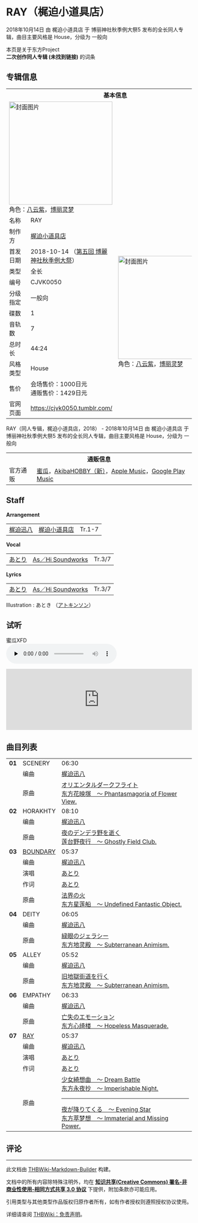 # RAY（梶迫小道具店）

<!-- source html: G:\repos\THBWiki-Markdown-Builder\THBWikiMarkdown\Temp\main\5\50\ns0%3ARAY%EF%BC%88%E6%A2%B6%E8%BF%AB%E5%B0%8F%E9%81%93%E5%85%B7%E5%BA%97%EF%BC%89.html -->

2018年10月14日 由 梶迫小道具店 于 博丽神社秋季例大祭5 发布的全长同人专辑，曲目主要风格是 House，分级为 一般向

本页是关于东方Project  
 **二次创作同人专辑 (未找到链接)** 的词条

## 专辑信息

<table><tbody><tr><th colspan="3">基本信息</th></tr><tr><td class="cover-artwork-mobile" colspan="2"><a href="./文件-RAY（梶迫小道具店）封面.jpg.md" class="image" title="封面图片"><img alt="封面图片" src="https://upload.thwiki.cc/thumb/6/6c/RAY%EF%BC%88%E6%A2%B6%E8%BF%AB%E5%B0%8F%E9%81%93%E5%85%B7%E5%BA%97%EF%BC%89%E5%B0%81%E9%9D%A2.jpg/280px-RAY%EF%BC%88%E6%A2%B6%E8%BF%AB%E5%B0%8F%E9%81%93%E5%85%B7%E5%BA%97%EF%BC%89%E5%B0%81%E9%9D%A2.jpg" decoding="async" loading="lazy" width="280" height="280" srcset="https://upload.thwiki.cc/thumb/6/6c/RAY%EF%BC%88%E6%A2%B6%E8%BF%AB%E5%B0%8F%E9%81%93%E5%85%B7%E5%BA%97%EF%BC%89%E5%B0%81%E9%9D%A2.jpg/420px-RAY%EF%BC%88%E6%A2%B6%E8%BF%AB%E5%B0%8F%E9%81%93%E5%85%B7%E5%BA%97%EF%BC%89%E5%B0%81%E9%9D%A2.jpg 1.5x, https://upload.thwiki.cc/thumb/6/6c/RAY%EF%BC%88%E6%A2%B6%E8%BF%AB%E5%B0%8F%E9%81%93%E5%85%B7%E5%BA%97%EF%BC%89%E5%B0%81%E9%9D%A2.jpg/560px-RAY%EF%BC%88%E6%A2%B6%E8%BF%AB%E5%B0%8F%E9%81%93%E5%85%B7%E5%BA%97%EF%BC%89%E5%B0%81%E9%9D%A2.jpg 2x" data-file-width="800" data-file-height="800"></a><div class="cover-char">角色：<a href="./八云紫.md" title="八云紫">八云紫</a>，<a href="./博丽灵梦.md" title="博丽灵梦">博丽灵梦</a></div></td>
</tr><tr><td class="label">名称</td><td colspan="2"> RAY </td></tr><tr><td class="label">制作方</td><td><a href="./梶迫小道具店.md" title="梶迫小道具店">梶迫小道具店</a></td><td class="cover-artwork" rowspan="10" style="min-width:280px;"><a href="./文件-RAY（梶迫小道具店）封面.jpg.md" class="image" title="封面图片"><img alt="封面图片" src="https://upload.thwiki.cc/thumb/6/6c/RAY%EF%BC%88%E6%A2%B6%E8%BF%AB%E5%B0%8F%E9%81%93%E5%85%B7%E5%BA%97%EF%BC%89%E5%B0%81%E9%9D%A2.jpg/280px-RAY%EF%BC%88%E6%A2%B6%E8%BF%AB%E5%B0%8F%E9%81%93%E5%85%B7%E5%BA%97%EF%BC%89%E5%B0%81%E9%9D%A2.jpg" decoding="async" loading="lazy" width="280" height="280" srcset="https://upload.thwiki.cc/thumb/6/6c/RAY%EF%BC%88%E6%A2%B6%E8%BF%AB%E5%B0%8F%E9%81%93%E5%85%B7%E5%BA%97%EF%BC%89%E5%B0%81%E9%9D%A2.jpg/420px-RAY%EF%BC%88%E6%A2%B6%E8%BF%AB%E5%B0%8F%E9%81%93%E5%85%B7%E5%BA%97%EF%BC%89%E5%B0%81%E9%9D%A2.jpg 1.5x, https://upload.thwiki.cc/thumb/6/6c/RAY%EF%BC%88%E6%A2%B6%E8%BF%AB%E5%B0%8F%E9%81%93%E5%85%B7%E5%BA%97%EF%BC%89%E5%B0%81%E9%9D%A2.jpg/560px-RAY%EF%BC%88%E6%A2%B6%E8%BF%AB%E5%B0%8F%E9%81%93%E5%85%B7%E5%BA%97%EF%BC%89%E5%B0%81%E9%9D%A2.jpg 2x" data-file-width="800" data-file-height="800"></a><div class="cover-char">角色：<a href="./八云紫.md" title="八云紫">八云紫</a>，<a href="./博丽灵梦.md" title="博丽灵梦">博丽灵梦</a></div></td>
</tr><tr><td class="label">首发日期</td><td>2018-10-14&#160;（<a href="/展会作品列表?e=%E5%8D%9A%E4%B8%BD%E7%A5%9E%E7%A4%BE%E7%A7%8B%E5%AD%A3%E4%BE%8B%E5%A4%A7%E7%A5%AD%235">第五回 博麗神社秋季例大祭</a>）</td></tr><tr><td class="label">类型</td><td>全长</td></tr><tr><td class="label">编号</td><td>CJVK0050</td></tr><tr><td class="label">分级指定</td><td>一般向</td></tr><tr><td class="label">碟数</td><td>1</td></tr><tr><td class="label">音轨数</td><td>7</td></tr><tr><td class="label">总时长</td><td>44:24</td></tr><tr><td class="label">风格类型</td><td>House</td></tr><tr><td class="label">售价</td><td>会场售价：1000日元<br>通贩售价：1429日元</td></tr>
<tr><td class="label">官网页面</td><td colspan="2"><a rel="nofollow" class="external free" href="https://cjvk0050.tumblr.com/">https://cjvk0050.tumblr.com/</a></td></tr></tbody></table>

RAY（同人专辑，梶迫小道具店，2018） - 2018年10月14日 由 梶迫小道具店 于 博丽神社秋季例大祭5 发布的全长同人专辑，曲目主要风格是 House，分级为 一般向

<table><tbody><tr><th colspan="3">通贩信息</th></tr><tr><td class="label">官方通贩</td><td colspan="2"><a rel="nofollow" class="external text" href="https://www.melonbooks.co.jp/detail/detail.php?product_id=416724">蜜瓜</a>，<a rel="nofollow" class="external text" href="https://shop.akbh.jp/products/detail/6462">AkibaHOBBY（新）</a>，<a rel="nofollow" class="external text" href="https://itunes.apple.com/album/ray/1455456713">Apple Music</a>，<a rel="nofollow" class="external text" href="https://play.google.com/store/music/album?id=Bcgvm65zd277oa23de7v27v4gea">Google Play Music</a></td></tr></tbody></table>



## Staff
  
 **Arrangement**   

<table><tbody><tr><td><a href="./梶迫迅八.md" title="梶迫迅八">梶迫迅八</a></td><td><a href="./梶迫小道具店.md" title="梶迫小道具店">梶迫小道具店</a></td><td>Tr.1-7</td></tr></tbody></table>

  
 **Vocal**   

<table><tbody><tr><td><a href="./あとり.md" class="mw-redirect" title="あとり">あとり</a></td><td><a href="/As%EF%BC%8FHi_Soundworks" title="As／Hi Soundworks">As／Hi Soundworks</a></td><td>Tr.3/7</td></tr></tbody></table>

  
 **Lyrics**   

<table><tbody><tr><td><a href="./あとり.md" class="mw-redirect" title="あとり">あとり</a></td><td><a href="/As%EF%BC%8FHi_Soundworks" title="As／Hi Soundworks">As／Hi Soundworks</a></td><td>Tr.3/7</td></tr></tbody></table>


Illustration
: あとき （[アトキンソン](http://blog.livedoor.jp/atks/)）


## 试听
  
蜜瓜XFD   
<audio src="http://img.melonbooks.co.jp/s/213001025489a.mp3" loop="" controls="" preload="none"></audio>

<iframe width="100%" height="166" scrolling="no" frameborder="no" src="https://w.soundcloud.com/player/?url=https%3A//api.soundcloud.com/tracks/504102210&amp;color=ff5500&amp;auto_play=false&amp;hide_related=false&amp;show_comments=true&amp;show_user=true&amp;show_reposts=false&amp;visual=false"></iframe>

  


## 曲目列表

<table><tbody><tr><td id="1" class="infoYD"><b>01</b></td><td id="SCENERY" colspan="2" class="title">SCENERY<span class="thcsearchlinks"><a rel="nofollow" class="external text" href="https://cd.thwiki.cc?arrange=梶迫迅八&amp;ogmusic=オリエンタルダークフライト&amp;fromwiki=RAY（梶迫小道具店）"><span title="搜索相似同人曲"></span></a></span></td><td class="time">06:30</td></tr><tr><td class="left"></td><td class="label">编曲</td><td class="text" colspan="2"><a href="./梶迫迅八.md" title="梶迫迅八">梶迫迅八</a><span class="thcsearchlinks"><a rel="nofollow" class="external text" href="https://cd.thwiki.cc?arrange=，梶迫迅八&amp;fromwiki=RAY（梶迫小道具店）"><span></span></a></span></td></tr><tr><td class="left"></td><td class="label">原曲</td><td class="text" colspan="2"><span class="thcsearchlinks"><a rel="nofollow" class="external text" href="https://cd.thwiki.cc?ogmusic=オリエンタルダークフライト&amp;fromwiki=RAY（梶迫小道具店）"><span></span></a></span><div class="ogmusic"><a href="./オリエンタルダークフライト.md" class="mw-redirect" title="オリエンタルダークフライト">オリエンタルダークフライト</a></div><div class="source"><a href="./东方花映塚_～_Phantasmagoria_of_Flower_View..md" class="mw-redirect" title="东方花映塚 ～ Phantasmagoria of Flower View.">东方花映塚　～ Phantasmagoria of Flower View.</a></div></td></tr>
<tr><td id="2" class="infoYD"><b>02</b></td><td id="HORAKHTY" colspan="2" class="title">HORAKHTY<span class="thcsearchlinks"><a rel="nofollow" class="external text" href="https://cd.thwiki.cc?arrange=梶迫迅八&amp;ogmusic=夜のデンデラ野を逝く&amp;fromwiki=RAY（梶迫小道具店）"><span title="搜索相似同人曲"></span></a></span></td><td class="time">08:10</td></tr><tr><td class="left"></td><td class="label">编曲</td><td class="text" colspan="2"><a href="./梶迫迅八.md" title="梶迫迅八">梶迫迅八</a><span class="thcsearchlinks"><a rel="nofollow" class="external text" href="https://cd.thwiki.cc?arrange=，梶迫迅八&amp;fromwiki=RAY（梶迫小道具店）"><span></span></a></span></td></tr><tr><td class="left"></td><td class="label">原曲</td><td class="text" colspan="2"><span class="thcsearchlinks"><a rel="nofollow" class="external text" href="https://cd.thwiki.cc?ogmusic=夜のデンデラ野を逝く&amp;fromwiki=RAY（梶迫小道具店）"><span></span></a></span><div class="ogmusic"><a href="./夜のデンデラ野を逝く.md" class="mw-redirect" title="夜のデンデラ野を逝く">夜のデンデラ野を逝く</a></div><div class="source"><a href="./莲台野夜行_～_Ghostly_Field_Club..md" class="mw-redirect" title="莲台野夜行 ～ Ghostly Field Club.">莲台野夜行　～ Ghostly Field Club.</a></div></td></tr>
<tr><td id="3" class="infoRD"><b>03</b></td><td id="BOUNDARY" colspan="2" class="title"><span class="new" title="（歌词页面不存在）"><a href="/index.php?title=%E6%AD%8C%E8%AF%8D:BOUNDARY&amp;boilerplate=模板:页面模板/曲目歌词&amp;action=edit">BOUNDARY</a></span><span class="thcsearchlinks"><a rel="nofollow" class="external text" href="https://cd.thwiki.cc?arrange=梶迫迅八&amp;vocal=あとり&amp;lyric=あとり&amp;ogmusic=法界の火&amp;fromwiki=RAY（梶迫小道具店）"><span title="搜索相似同人曲"></span></a></span></td><td class="time">05:37</td></tr><tr><td class="left"></td><td class="label">编曲</td><td class="text" colspan="2"><a href="./梶迫迅八.md" title="梶迫迅八">梶迫迅八</a><span class="thcsearchlinks"><a rel="nofollow" class="external text" href="https://cd.thwiki.cc?arrange=，梶迫迅八&amp;fromwiki=RAY（梶迫小道具店）"><span></span></a></span></td></tr><tr><td class="left"></td><td class="label">演唱</td><td class="text" colspan="2"><a href="./あとり.md" class="mw-redirect" title="あとり">あとり</a><span class="thcsearchlinks"><a rel="nofollow" class="external text" href="https://cd.thwiki.cc?vocal=あとり&amp;fromwiki=RAY（梶迫小道具店）"><span></span></a></span></td></tr><tr><td class="left"></td><td class="label">作词</td><td class="text" colspan="2"><a href="./あとり.md" class="mw-redirect" title="あとり">あとり</a><span class="thcsearchlinks"><a rel="nofollow" class="external text" href="https://cd.thwiki.cc?lyric=あとり&amp;fromwiki=RAY（梶迫小道具店）"><span></span></a></span></td></tr><tr><td class="left"></td><td class="label">原曲</td><td class="text" colspan="2"><span class="thcsearchlinks"><a rel="nofollow" class="external text" href="https://cd.thwiki.cc?ogmusic=法界の火&amp;fromwiki=RAY（梶迫小道具店）"><span></span></a></span><div class="ogmusic"><a href="./法界の火.md" class="mw-redirect" title="法界の火">法界の火</a></div><div class="source"><a href="./东方星莲船_～_Undefined_Fantastic_Object..md" class="mw-redirect" title="东方星莲船 ～ Undefined Fantastic Object.">东方星莲船　～ Undefined Fantastic Object.</a></div></td></tr>
<tr><td id="4" class="infoYD"><b>04</b></td><td id="DEITY" colspan="2" class="title">DEITY<span class="thcsearchlinks"><a rel="nofollow" class="external text" href="https://cd.thwiki.cc?arrange=梶迫迅八&amp;ogmusic=緑眼のジェラシー&amp;fromwiki=RAY（梶迫小道具店）"><span title="搜索相似同人曲"></span></a></span></td><td class="time">06:05</td></tr><tr><td class="left"></td><td class="label">编曲</td><td class="text" colspan="2"><a href="./梶迫迅八.md" title="梶迫迅八">梶迫迅八</a><span class="thcsearchlinks"><a rel="nofollow" class="external text" href="https://cd.thwiki.cc?arrange=，梶迫迅八&amp;fromwiki=RAY（梶迫小道具店）"><span></span></a></span></td></tr><tr><td class="left"></td><td class="label">原曲</td><td class="text" colspan="2"><span class="thcsearchlinks"><a rel="nofollow" class="external text" href="https://cd.thwiki.cc?ogmusic=緑眼のジェラシー&amp;fromwiki=RAY（梶迫小道具店）"><span></span></a></span><div class="ogmusic"><a href="./緑眼のジェラシー.md" class="mw-redirect" title="緑眼のジェラシー">緑眼のジェラシー</a></div><div class="source"><a href="./东方地灵殿_～_Subterranean_Animism..md" class="mw-redirect" title="东方地灵殿 ～ Subterranean Animism.">东方地灵殿　～ Subterranean Animism.</a></div></td></tr>
<tr><td id="5" class="infoYD"><b>05</b></td><td id="ALLEY" colspan="2" class="title">ALLEY<span class="thcsearchlinks"><a rel="nofollow" class="external text" href="https://cd.thwiki.cc?arrange=梶迫迅八&amp;ogmusic=旧地獄街道を行く&amp;fromwiki=RAY（梶迫小道具店）"><span title="搜索相似同人曲"></span></a></span></td><td class="time">05:52</td></tr><tr><td class="left"></td><td class="label">编曲</td><td class="text" colspan="2"><a href="./梶迫迅八.md" title="梶迫迅八">梶迫迅八</a><span class="thcsearchlinks"><a rel="nofollow" class="external text" href="https://cd.thwiki.cc?arrange=，梶迫迅八&amp;fromwiki=RAY（梶迫小道具店）"><span></span></a></span></td></tr><tr><td class="left"></td><td class="label">原曲</td><td class="text" colspan="2"><span class="thcsearchlinks"><a rel="nofollow" class="external text" href="https://cd.thwiki.cc?ogmusic=旧地獄街道を行く&amp;fromwiki=RAY（梶迫小道具店）"><span></span></a></span><div class="ogmusic"><a href="./旧地獄街道を行く.md" class="mw-redirect" title="旧地獄街道を行く">旧地獄街道を行く</a></div><div class="source"><a href="./东方地灵殿_～_Subterranean_Animism..md" class="mw-redirect" title="东方地灵殿 ～ Subterranean Animism.">东方地灵殿　～ Subterranean Animism.</a></div></td></tr>
<tr><td id="6" class="infoYD"><b>06</b></td><td id="EMPATHY" colspan="2" class="title">EMPATHY<span class="thcsearchlinks"><a rel="nofollow" class="external text" href="https://cd.thwiki.cc?arrange=梶迫迅八&amp;ogmusic=亡失のエモーション&amp;fromwiki=RAY（梶迫小道具店）"><span title="搜索相似同人曲"></span></a></span></td><td class="time">06:33</td></tr><tr><td class="left"></td><td class="label">编曲</td><td class="text" colspan="2"><a href="./梶迫迅八.md" title="梶迫迅八">梶迫迅八</a><span class="thcsearchlinks"><a rel="nofollow" class="external text" href="https://cd.thwiki.cc?arrange=，梶迫迅八&amp;fromwiki=RAY（梶迫小道具店）"><span></span></a></span></td></tr><tr><td class="left"></td><td class="label">原曲</td><td class="text" colspan="2"><span class="thcsearchlinks"><a rel="nofollow" class="external text" href="https://cd.thwiki.cc?ogmusic=亡失のエモーション&amp;fromwiki=RAY（梶迫小道具店）"><span></span></a></span><div class="ogmusic"><a href="./亡失のエモーション.md" class="mw-redirect" title="亡失のエモーション">亡失のエモーション</a></div><div class="source"><a href="./东方心绮楼_～_Hopeless_Masquerade..md" class="mw-redirect" title="东方心绮楼 ～ Hopeless Masquerade.">东方心绮楼　～ Hopeless Masquerade.</a></div></td></tr>
<tr><td id="7" class="infoRD"><b>07</b></td><td id="RAY" colspan="2" class="title"><span class="new" title="（歌词页面不存在）"><a href="/index.php?title=%E6%AD%8C%E8%AF%8D:RAY&amp;boilerplate=模板:页面模板/曲目歌词&amp;action=edit">RAY</a></span><span class="thcsearchlinks"><a rel="nofollow" class="external text" href="https://cd.thwiki.cc?arrange=梶迫迅八&amp;vocal=あとり&amp;lyric=あとり&amp;ogmusic=少女綺想曲　～ Dream Battle，夜が降りてくる　～ Evening Star&amp;fromwiki=RAY（梶迫小道具店）"><span title="搜索相似同人曲"></span></a></span></td><td class="time">05:37</td></tr><tr><td class="left"></td><td class="label">编曲</td><td class="text" colspan="2"><a href="./梶迫迅八.md" title="梶迫迅八">梶迫迅八</a><span class="thcsearchlinks"><a rel="nofollow" class="external text" href="https://cd.thwiki.cc?arrange=，梶迫迅八&amp;fromwiki=RAY（梶迫小道具店）"><span></span></a></span></td></tr><tr><td class="left"></td><td class="label">演唱</td><td class="text" colspan="2"><a href="./あとり.md" class="mw-redirect" title="あとり">あとり</a><span class="thcsearchlinks"><a rel="nofollow" class="external text" href="https://cd.thwiki.cc?vocal=あとり&amp;fromwiki=RAY（梶迫小道具店）"><span></span></a></span></td></tr><tr><td class="left"></td><td class="label">作词</td><td class="text" colspan="2"><a href="./あとり.md" class="mw-redirect" title="あとり">あとり</a><span class="thcsearchlinks"><a rel="nofollow" class="external text" href="https://cd.thwiki.cc?lyric=あとり&amp;fromwiki=RAY（梶迫小道具店）"><span></span></a></span></td></tr><tr><td class="left"></td><td class="label">原曲</td><td class="text" colspan="2"><span class="thcsearchlinks"><a rel="nofollow" class="external text" href="https://cd.thwiki.cc?ogmusic=少女綺想曲　～ Dream Battle，夜が降りてくる　～ Evening Star&amp;fromwiki=RAY（梶迫小道具店）"><span></span></a></span><div class="ogmusic"><a href="./少女綺想曲_～_Dream_Battle.md" class="mw-redirect" title="少女綺想曲 ～ Dream Battle">少女綺想曲　～ Dream Battle</a></div><div class="source"><a href="./东方永夜抄_～_Imperishable_Night..md" class="mw-redirect" title="东方永夜抄 ～ Imperishable Night.">东方永夜抄　～ Imperishable Night.</a></div><hr><div class="ogmusic"><a href="./夜が降りてくる_～_Evening_Star.md" class="mw-redirect" title="夜が降りてくる ～ Evening Star">夜が降りてくる　～ Evening Star</a></div><div class="source"><a href="./东方萃梦想_～_Immaterial_and_Missing_Power..md" class="mw-redirect" title="东方萃梦想 ～ Immaterial and Missing Power.">东方萃梦想　～ Immaterial and Missing Power.</a></div></td></tr></tbody></table>



## 评论




---

此文档由 [THBWiki-Markdown-Builder](https://github.com/Delsin-Yu/THBWiki-Markdown-Builder) 构建。

文档中的所有内容除特殊注明外，均在 [**知识共享(Creative Commons) 署名-非商业性使用-相同方式共享 3.0 协议**](https://creativecommons.org/licenses/by-sa/3.0/deed.zh-hans) 下提供，附加条款亦可能应用。

引用类型与其他类型作品版权归原作者所有，如有作者授权则遵照授权协议使用。

详细请查阅 [THBWiki：免责声明](https://thbwiki.cc/THBWiki:%E5%85%8D%E8%B4%A3%E5%A3%B0%E6%98%8E)。

